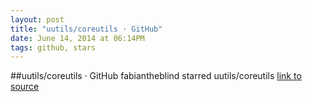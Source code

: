 ```yaml
---
layout: post
title: "uutils/coreutils · GitHub"
date: June 14, 2014 at 06:14PM
tags: github, stars
---
```

##uutils/coreutils · GitHub
fabiantheblind starred uutils/coreutils
[link to source](http://ift.tt/1eGh3Ml) 
